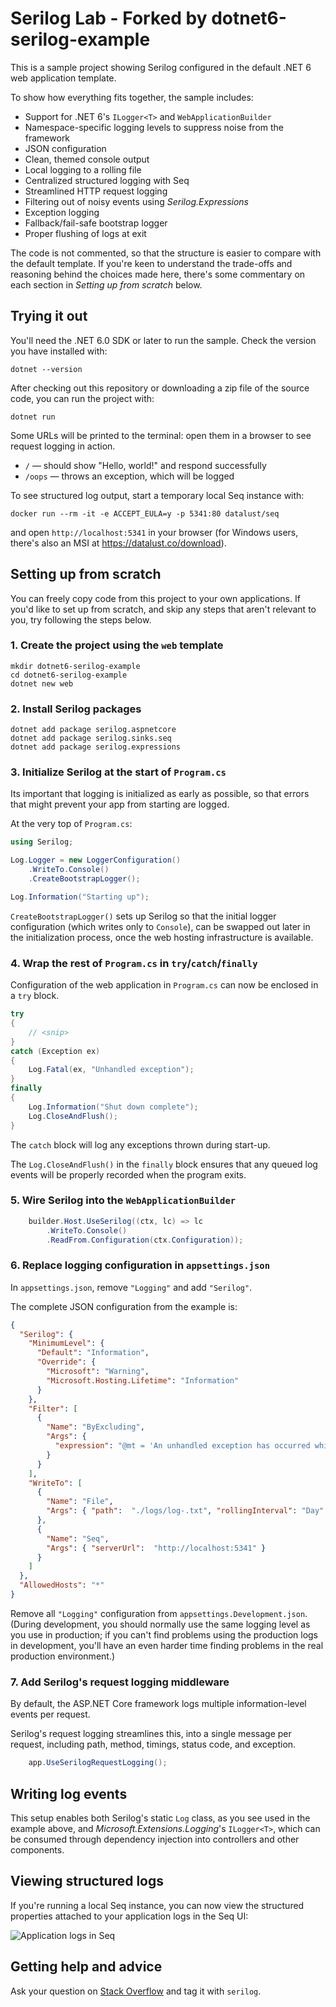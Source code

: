 # Serilog Lab - Forked by dotnet6-serilog-example

This is a sample project showing Serilog configured in the default .NET 6 web application template.

To show how everything fits together, the sample includes:

 * Support for .NET 6's `ILogger<T>` and `WebApplicationBuilder`
 * Namespace-specific logging levels to suppress noise from the framework
 * JSON configuration
 * Clean, themed console output
 * Local logging to a rolling file
 * Centralized structured logging with Seq
 * Streamlined HTTP request logging
 * Filtering out of noisy events using _Serilog.Expressions_
 * Exception logging
 * Fallback/fail-safe bootstrap logger
 * Proper flushing of logs at exit

The code is not commented, so that the structure is easier to compare with the default template. If you're keen 
to understand the trade-offs and reasoning behind the choices made here, there's some commentary on each section
in _Setting up from scratch_ below.

## Trying it out

You'll need the .NET 6.0 SDK or later to run the sample. Check the version you have installed with:

```shell
dotnet --version
```

After checking out this repository or downloading a zip file of the source code, you can run the project with:

```shell
dotnet run
```

Some URLs will be printed to the terminal: open them in a browser to see request logging in action.

 * `/` &mdash; should show "Hello, world!" and respond successfully
 * `/oops` &mdash; throws an exception, which will be logged

To see structured log output, start a temporary local Seq instance with:

```shell
docker run --rm -it -e ACCEPT_EULA=y -p 5341:80 datalust/seq
```

and open `http://localhost:5341` in your browser (for Windows users, there's also an MSI at https://datalust.co/download).

## Setting up from scratch

You can freely copy code from this project to your own applications. If you'd like to set up from scratch, and skip any steps that aren't relevant to you,
try following the steps below.

### 1. Create the project using the `web` template

```shell
mkdir dotnet6-serilog-example
cd dotnet6-serilog-example
dotnet new web
```

### 2. Install Serilog packages

```shell
dotnet add package serilog.aspnetcore
dotnet add package serilog.sinks.seq
dotnet add package serilog.expressions
```

### 3. Initialize Serilog at the start of `Program.cs`

Its important that logging is initialized as early as possible, so that errors that might prevent your app from starting are logged.

At the very top of `Program.cs`:

```csharp
using Serilog;

Log.Logger = new LoggerConfiguration()
    .WriteTo.Console()
    .CreateBootstrapLogger();

Log.Information("Starting up");
```

`CreateBootstrapLogger()` sets up Serilog so that the initial logger configuration (which writes only to `Console`), can be swapped 
out later in the initialization process, once the web hosting infrastructure is available.

### 4. Wrap the rest of `Program.cs` in `try`/`catch`/`finally`

Configuration of the web application in `Program.cs` can now be enclosed in a `try` block.

```csharp
try
{
    // <snip>
}
catch (Exception ex)
{
    Log.Fatal(ex, "Unhandled exception");
}
finally
{
    Log.Information("Shut down complete");
    Log.CloseAndFlush();
}
```

The `catch` block will log any exceptions thrown during start-up.

The `Log.CloseAndFlush()` in the `finally` block ensures that any queued log events will be properly recorded when the program exits.

### 5. Wire Serilog into the `WebApplicationBuilder`

```csharp
    builder.Host.UseSerilog((ctx, lc) => lc
        .WriteTo.Console()
        .ReadFrom.Configuration(ctx.Configuration));
```

### 6. Replace logging configuration in `appsettings.json`

In `appsettings.json`, remove `"Logging"` and add `"Serilog"`.

The complete JSON configuration from the example is:

```json
{
  "Serilog": {
    "MinimumLevel": {
      "Default": "Information",
      "Override": {
        "Microsoft": "Warning",
        "Microsoft.Hosting.Lifetime": "Information"
      }
    },
    "Filter": [
      {
        "Name": "ByExcluding",
        "Args": {
          "expression": "@mt = 'An unhandled exception has occurred while executing the request.'"
        }
      }
    ],
    "WriteTo": [
      {
        "Name": "File",
        "Args": { "path":  "./logs/log-.txt", "rollingInterval": "Day" }
      },
      {
        "Name": "Seq",
        "Args": { "serverUrl":  "http://localhost:5341" }
      }
    ]
  },
  "AllowedHosts": "*"
}
```

Remove all `"Logging"` configuration from `appsettings.Development.json`. (During development, you should normally use the same logging
level as you use in production; if you can't find problems using the production logs in development, you'll have an even harder time
finding problems in the real production environment.)

### 7. Add Serilog's request logging middleware

By default, the ASP.NET Core framework logs multiple information-level events per request.

Serilog's request logging streamlines this, into a single message per request, including path, method, timings, status code, and exception.

```csharp
    app.UseSerilogRequestLogging();
```

## Writing log events

This setup enables both Serilog's static `Log` class, as you see used in the example above, and _Microsoft.Extensions.Logging_'s
`ILogger<T>`, which can be consumed through dependency injection into controllers and other components.

## Viewing structured logs

If you're running a local Seq instance, you can now view the structured properties attached to your application logs in the Seq UI:

![Application logs in Seq](https://github.com/datalust/dotnet6-serilog-example/blob/dev/asset/structured-data-in-seq.png)

## Getting help and advice

Ask your question on [Stack Overflow](https://stackoverflow.com) and tag it with `serilog`.
